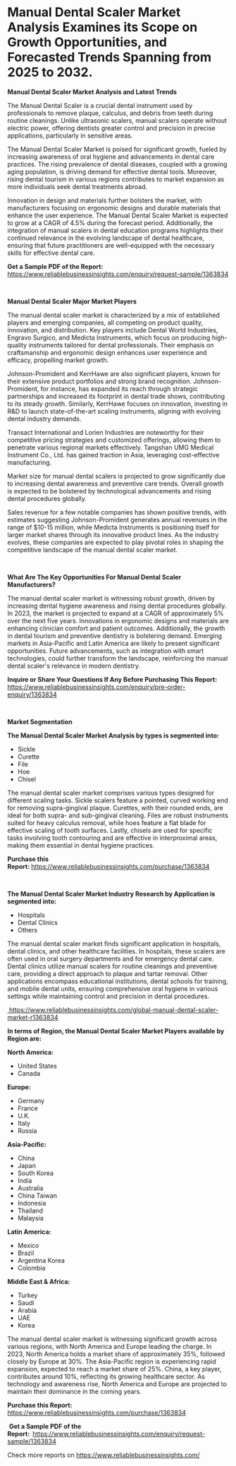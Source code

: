 <p><h1>Manual Dental Scaler Market Analysis Examines its Scope on Growth Opportunities, and Forecasted Trends Spanning from 2025 to 2032.</h1></p><p><strong>Manual Dental Scaler Market Analysis and Latest Trends</strong></p>
<p><p>The Manual Dental Scaler is a crucial dental instrument used by professionals to remove plaque, calculus, and debris from teeth during routine cleanings. Unlike ultrasonic scalers, manual scalers operate without electric power, offering dentists greater control and precision in precise applications, particularly in sensitive areas.</p><p>The Manual Dental Scaler Market is poised for significant growth, fueled by increasing awareness of oral hygiene and advancements in dental care practices. The rising prevalence of dental diseases, coupled with a growing aging population, is driving demand for effective dental tools. Moreover, rising dental tourism in various regions contributes to market expansion as more individuals seek dental treatments abroad. </p><p>Innovation in design and materials further bolsters the market, with manufacturers focusing on ergonomic designs and durable materials that enhance the user experience. The Manual Dental Scaler Market is expected to grow at a CAGR of 4.5% during the forecast period. Additionally, the integration of manual scalers in dental education programs highlights their continued relevance in the evolving landscape of dental healthcare, ensuring that future practitioners are well-equipped with the necessary skills for effective dental care.</p></p>
<p><strong>Get a Sample PDF of the Report:&nbsp;</strong> <a href="https://www.reliablebusinessinsights.com/enquiry/request-sample/1363834?utm_campaign=97&utm_medium=2&utm_source=Github&utm_content=ia&utm_term=04032025&utm_id=manual-dental-scaler">https://www.reliablebusinessinsights.com/enquiry/request-sample/1363834</a></p>
<p>&nbsp;</p>
<p><strong>Manual Dental Scaler Major Market Players</strong></p>
<p><p>The manual dental scaler market is characterized by a mix of established players and emerging companies, all competing on product quality, innovation, and distribution. Key players include Dental World Industries, Engravo Surgico, and Medicta Instruments, which focus on producing high-quality instruments tailored for dental professionals. Their emphasis on craftsmanship and ergonomic design enhances user experience and efficacy, propelling market growth.</p><p>Johnson-Promident and KerrHawe are also significant players, known for their extensive product portfolios and strong brand recognition. Johnson-Promident, for instance, has expanded its reach through strategic partnerships and increased its footprint in dental trade shows, contributing to its steady growth. Similarly, KerrHawe focuses on innovation, investing in R&D to launch state-of-the-art scaling instruments, aligning with evolving dental industry demands.</p><p>Transact International and Lorien Industries are noteworthy for their competitive pricing strategies and customized offerings, allowing them to penetrate various regional markets effectively. Tangshan UMG Medical Instrument Co., Ltd. has gained traction in Asia, leveraging cost-effective manufacturing.</p><p>Market size for manual dental scalers is projected to grow significantly due to increasing dental awareness and preventive care trends. Overall growth is expected to be bolstered by technological advancements and rising dental procedures globally.</p><p>Sales revenue for a few notable companies has shown positive trends, with estimates suggesting Johnson-Promident generates annual revenues in the range of $10-15 million, while Medicta Instruments is positioning itself for larger market shares through its innovative product lines. As the industry evolves, these companies are expected to play pivotal roles in shaping the competitive landscape of the manual dental scaler market.</p></p>
<p>&nbsp;</p>
<p><strong>What Are The Key Opportunities For Manual Dental Scaler Manufacturers?</strong></p>
<p><p>The manual dental scaler market is witnessing robust growth, driven by increasing dental hygiene awareness and rising dental procedures globally. In 2023, the market is projected to expand at a CAGR of approximately 5% over the next five years. Innovations in ergonomic designs and materials are enhancing clinician comfort and patient outcomes. Additionally, the growth in dental tourism and preventive dentistry is bolstering demand. Emerging markets in Asia-Pacific and Latin America are likely to present significant opportunities. Future advancements, such as integration with smart technologies, could further transform the landscape, reinforcing the manual dental scaler's relevance in modern dentistry.</p></p>
<p><strong>Inquire or Share Your Questions If Any Before Purchasing This Report:</strong> <a href="https://www.reliablebusinessinsights.com/enquiry/pre-order-enquiry/1363834?utm_campaign=97&utm_medium=2&utm_source=Github&utm_content=ia&utm_term=04032025&utm_id=manual-dental-scaler">https://www.reliablebusinessinsights.com/enquiry/pre-order-enquiry/1363834</a></p>
<p>&nbsp;</p>
<p><strong>Market Segmentation</strong></p>
<p><strong>The Manual Dental Scaler Market Analysis by types is segmented into:</strong></p>
<p><ul><li>Sickle</li><li>Curette</li><li>File</li><li>Hoe</li><li>Chisel</li></ul></p>
<p><p>The manual dental scaler market comprises various types designed for different scaling tasks. Sickle scalers feature a pointed, curved working end for removing supra-gingival plaque. Curettes, with their rounded ends, are ideal for both supra- and sub-gingival cleaning. Files are robust instruments suited for heavy calculus removal, while hoes feature a flat blade for effective scaling of tooth surfaces. Lastly, chisels are used for specific tasks involving tooth contouring and are effective in interproximal areas, making them essential in dental hygiene practices.</p></p>
<p><strong>Purchase this Report:&nbsp;</strong><a href="https://www.reliablebusinessinsights.com/purchase/1363834?utm_campaign=97&utm_medium=2&utm_source=Github&utm_content=ia&utm_term=04032025&utm_id=manual-dental-scaler">https://www.reliablebusinessinsights.com/purchase/1363834</a></p>
<p>&nbsp;</p>
<p><strong>The Manual Dental Scaler Market Industry Research by Application is segmented into:</strong></p>
<p><ul><li>Hospitals</li><li>Dental Clinics</li><li>Others</li></ul></p>
<p><p>The manual dental scaler market finds significant application in hospitals, dental clinics, and other healthcare facilities. In hospitals, these scalers are often used in oral surgery departments and for emergency dental care. Dental clinics utilize manual scalers for routine cleanings and preventive care, providing a direct approach to plaque and tartar removal. Other applications encompass educational institutions, dental schools for training, and mobile dental units, ensuring comprehensive oral hygiene in various settings while maintaining control and precision in dental procedures.</p></p>
<p><a href="https://www.reliablebusinessinsights.com/global-manual-dental-scaler-market-r1363834?utm_campaign=97&utm_medium=2&utm_source=Github&utm_content=ia&utm_term=04032025&utm_id=manual-dental-scaler">&nbsp;https://www.reliablebusinessinsights.com/global-manual-dental-scaler-market-r1363834</a></p>
<p><strong>In terms of Region, the Manual Dental Scaler Market Players available by Region are:</strong></p>
<p>
    <p> <strong> North America: </strong>
        <ul>
            <li>United States</li>
            <li>Canada</li>
        </ul>
        </p> 
    <p> <strong> Europe: </strong>
        <ul>
            <li>Germany</li>
            <li>France</li>
            <li>U.K.</li>
            <li>Italy</li>
            <li>Russia</li>
        </ul>
        </p> 
    <p> <strong> Asia-Pacific: </strong>
        <ul>
            <li>China</li>
            <li>Japan</li>
            <li>South Korea</li>
            <li>India</li>
            <li>Australia</li>
            <li>China Taiwan</li>
            <li>Indonesia</li>
            <li>Thailand</li>
            <li>Malaysia</li>
        </ul>
        </p> 
    <p> <strong> Latin America: </strong>
        <ul>
            <li>Mexico</li>
            <li>Brazil</li>
            <li>Argentina Korea</li>
            <li>Colombia</li>
        </ul>
        </p> 
    <p> <strong> Middle East & Africa: </strong>
        <ul>
            <li>Turkey</li>
            <li>Saudi</li>
            <li>Arabia</li>
            <li>UAE</li>
            <li>Korea</li>
        </ul>
    </p>
    </p>
<p><p>The manual dental scaler market is witnessing significant growth across various regions, with North America and Europe leading the charge. In 2023, North America holds a market share of approximately 35%, followed closely by Europe at 30%. The Asia-Pacific region is experiencing rapid expansion, expected to reach a market share of 25%. China, a key player, contributes around 10%, reflecting its growing healthcare sector. As technology and awareness rise, North America and Europe are projected to maintain their dominance in the coming years.</p></p>
<p><strong>Purchase this Report: </strong><a href="https://www.reliablebusinessinsights.com/purchase/1363834?utm_campaign=97&utm_medium=2&utm_source=Github&utm_content=ia&utm_term=04032025&utm_id=manual-dental-scaler">https://www.reliablebusinessinsights.com/purchase/1363834</a></p>
<p>&nbsp;<strong>Get a Sample PDF of the Report:&nbsp;&nbsp;</strong><a href="https://www.reliablebusinessinsights.com/enquiry/request-sample/1363834?utm_campaign=97&utm_medium=2&utm_source=Github&utm_content=ia&utm_term=04032025&utm_id=manual-dental-scaler">https://www.reliablebusinessinsights.com/enquiry/request-sample/1363834</a></p>
<p><strong></strong></p>
<p>Check more reports on <a href="https://www.reliablebusinessinsights.com/?utm_campaign=97&utm_medium=2&utm_source=Github&utm_content=ia&utm_term=04032025&utm_id=manual-dental-scaler">https://www.reliablebusinessinsights.com/</a></p>